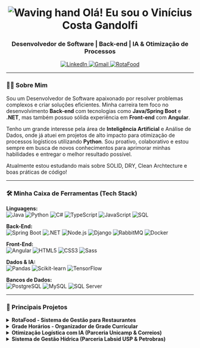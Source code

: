 <h1 align="center">
  <img src="https://media.giphy.com/media/hvRJCLFzcasrR4ia7z/giphy.gif" width="28px" alt="Waving hand">
  Olá! Eu sou o Vinícius Costa Gandolfi
</h1>
<h3 align="center">Desenvolvedor de Software | Back-end | IA & Otimização de Processos</h3>

<p align="center">
  <a href="https://www.linkedin.com/in/viniciuscostagandolfi/" target="_blank">
    <img src="https://img.shields.io/badge/LinkedIn-0077B5?style=for-the-badge&logo=linkedin&logoColor=white" alt="LinkedIn">
  </a>
  <a href="mailto:vinicostagandolfi@gmail.com" target="_blank">
    <img src="https://img.shields.io/badge/Gmail-D14836?style=for-the-badge&logo=gmail&logoColor=white" alt="Gmail">
  </a>
  <a href="https://rotafood.com.br/" target="_blank">
    <img src="https://img.shields.io/badge/Meu_Projeto-RotaFood-orange?style=for-the-badge&logo=rocket&logoColor=white" alt="RotaFood">
  </a>
</p>

---

### 👨‍💻 Sobre Mim

Sou um Desenvolvedor de Software apaixonado por resolver problemas complexos e criar soluções eficientes. Minha carreira tem foco no desenvolvimento **Back-end** com tecnologias como **Java/Spring Boot** e **.NET**, mas também possuo sólida experiência em **Front-end** com **Angular**.

Tenho um grande interesse pela área de **Inteligência Artificial** e Análise de Dados, onde já atuei em projetos de alto impacto para otimização de processos logísticos utilizando **Python**. Sou proativo, colaborativo e estou sempre em busca de novos conhecimentos para aprimorar minhas habilidades e entregar o melhor resultado possível.

Atualmente estou estudando mais sobre SOLID, DRY, Clean Archtecture e boas práticas de código!

---

### 🛠️ Minha Caixa de Ferramentas (Tech Stack)

<p align="left">
  <strong>Linguagens:</strong><br>
  <img src="https://img.shields.io/badge/Java-ED8B00?style=for-the-badge&logo=openjdk&logoColor=white" alt="Java">
  <img src="https://img.shields.io/badge/Python-3776AB?style=for-the-badge&logo=python&logoColor=white" alt="Python">
  <img src="https://img.shields.io/badge/C%23-239120?style=for-the-badge&logo=c-sharp&logoColor=white" alt="C#">
  <img src="https://img.shields.io/badge/TypeScript-007ACC?style=for-the-badge&logo=typescript&logoColor=white" alt="TypeScript">
  <img src="https://img.shields.io/badge/JavaScript-F7DF1E?style=for-the-badge&logo=javascript&logoColor=black" alt="JavaScript">
  <img src="https://img.shields.io/badge/SQL-025E8C?style=for-the-badge&logo=postgresql&logoColor=white" alt="SQL">
</p>

<p align="left">
  <strong>Back-End:</strong><br>
  <img src="https://img.shields.io/badge/Spring-6DB33F?style=for-the-badge&logo=spring&logoColor=white" alt="Spring Boot">
  <img src="https://img.shields.io/badge/.NET-512BD4?style=for-the-badge&logo=dotnet&logoColor=white" alt=".NET">
  <img src="https://img.shields.io/badge/Node.js-339933?style=for-the-badge&logo=nodedotjs&logoColor=white" alt="Node.js">
  <img src="https://img.shields.io/badge/Django-092E20?style=for-the-badge&logo=django&logoColor=white" alt="Django">
  <img src="https://img.shields.io/badge/RabbitMQ-FF6600?style=for-the-badge&logo=rabbitmq&logoColor=white" alt="RabbitMQ">
  <img src="https://img.shields.io/badge/Docker-2496ED?style=for-the-badge&logo=docker&logoColor=white" alt="Docker">
</p>

<p align="left">
  <strong>Front-End:</strong><br>
  <img src="https://img.shields.io/badge/Angular-DD0031?style=for-the-badge&logo=angular&logoColor=white" alt="Angular">
  <img src="https://img.shields.io/badge/HTML5-E34F26?style=for-the-badge&logo=html5&logoColor=white" alt="HTML5">
  <img src="https://img.shields.io/badge/CSS3-1572B6?style=for-the-badge&logo=css3&logoColor=white" alt="CSS3">
  <img src="https://img.shields.io/badge/Sass-CC6699?style=for-the-badge&logo=sass&logoColor=white" alt="Sass">
</p>

<p align="left">
  <strong>Dados & IA:</strong><br>
  <img src="https://img.shields.io/badge/Pandas-150458?style=for-the-badge&logo=pandas&logoColor=white" alt="Pandas">
  <img src="https://img.shields.io/badge/scikit--learn-F7931E?style=for-the-badge&logo=scikit-learn&logoColor=white" alt="Scikit-learn">
  <img src="https://img.shields.io/badge/TensorFlow-FF6F00?style=for-the-badge&logo=tensorflow&logoColor=white" alt="TensorFlow">
</p>

<p align="left">
  <strong>Bancos de Dados:</strong><br>
  <img src="https://img.shields.io/badge/PostgreSQL-316192?style=for-the-badge&logo=postgresql&logoColor=white" alt="PostgreSQL">
  <img src="https://img.shields.io/badge/MySQL-005C84?style=for-the-badge&logo=mysql&logoColor=white" alt="MySQL">
    <img src="https://img.shields.io/badge/Microsoft_SQL_Server-CC2927?style=for-the-badge&logo=microsoft-sql-server&logoColor=white" alt="SQL Server">
</p>

---

### 🚀 Principais Projetos

<details>
  <summary><strong>RotaFood - Sistema de Gestão para Restaurantes</strong></summary>
  <br>
  
  
  <p>
    Meu projeto pessoal, um sistema SaaS completo para restaurantes que inclui cardápio digital, gestão de pedidos, comandas e um módulo de otimização de rotas para entregas. É onde aplico e aprendo novas tecnologias em um ambiente de produção real.
  </p>

  <a href="https://rotafood.com.br/" target="_blank">
    <img src="https://raw.githubusercontent.com/ViniciusCostaGandolfi/ViniciusCostaGandolfi/main/Rotafood1.png" alt="Preview do RotaFood" width="800px"/>
  </a>

  <img src="https://raw.githubusercontent.com/ViniciusCostaGandolfi/ViniciusCostaGandolfi/main/Rotafood-Catalogo.png" alt="Preview do catálogo do RotaFood" width="800px"/>

  <img src="https://raw.githubusercontent.com/ViniciusCostaGandolfi/ViniciusCostaGandolfi/main/Rotafood-Catalogo.png" alt="Preview do catálogo do RotaFood" width="800px"/>

  <img src="https://raw.githubusercontent.com/ViniciusCostaGandolfi/ViniciusCostaGandolfi/main/ROTAFOOD-GIF.gif" alt="Preview animado do RotaFood" width="800px"/>
  
  <p>
    <strong>Tecnologias:</strong> Java, Spring Boot, PostgreSQL, Angular, Docker.
    <br><br>
    <a href="https://rotafood.com.br/" target="_blank"><strong>Acesse o site →</strong></a>
    <br>
    <a href="https://github.com/ViniciusCostaGandolfi/rotafood-api" target="_blank">Repositório Back-end (API)</a>
    <br>
    <a href="https://github.com/ViniciusCostaGandolfi/rotafood-web" target="_blank">Repositório Front-end (Web)</a>
  </p>
</details>

<details>
  <summary><strong>Grade Horários - Organizador de Grade Curricular</strong></summary>
  <br>

  <p>
    Uma aplicação para auxiliar estudantes na organização de sua grade de horários acadêmica, facilitando a visualização de matérias, horários e locais.
  </p>
  
  
  <a href="https://gradehorarios.com.br/" target="_blank">
    <img src="https://raw.githubusercontent.com/ViniciusCostaGandolfi/ViniciusCostaGandolfi/main/GradeHorarios1.png" alt="Preview do site Grade Horários" width="800px"/>
  </a>
  

  <img src="https://raw.githubusercontent.com/ViniciusCostaGandolfi/ViniciusCostaGandolfi/main/GradeHorarios2.png" alt="Preview extra do Grade Horários" width="800px"/>
  
  <p>
    <strong>Tecnologias:</strong> [Adicionar as tecnologias principais aqui, ex: .NET, React, etc.]
    <br><br>
    <a href="https://gradehorarios.com.br/" target="_blank"><strong>Acesse o site →</strong></a>
    <br>
    <a href="https://github.com/ViniciusCostaGandolfi/gradehorarios-api" target="_blank">Repositório Back-end (API)</a>
    <br>
    <a href="https://github.com/ViniciusCostaGandolfi/gradehorarios-web" target="_blank">Repositório Front-end (Web)</a>
  </p>
</details>


<details>
  <summary><strong>Otimização Logística com IA (Parceria Unicamp & Correios)</strong></summary>
  <br>
  <p>
    Atuei como Analista de Dados no desenvolvimento de modelos de Inteligência Artificial para prever consumo de combustível e otimizar rotas de distribuição. O projeto identificou um potencial de economia de milhões de reais anuais para a empresa.
    <br><br>
    <strong>Tecnologias:</strong> Python, Pandas, Scikit-learn, Tensorflow.
  </p>
</details>

<details>
  <summary><strong>Sistema de Gestão Hídrica (Parceria Labsid USP & Petrobras)</strong></summary>
  <br>
  <p>
    Participei como Desenvolvedor Full-Stack na criação de um software que auxiliou a Petrobras a responder com mais eficácia às mudanças hídricas. Desenvolvi APIs REST, microsserviços e interfaces para a plataforma.
    <br><br>
    <strong>Tecnologias:</strong> Java, Spring Boot, Angular, Metodologias Ágeis.
  </p>
</details>
<br>


